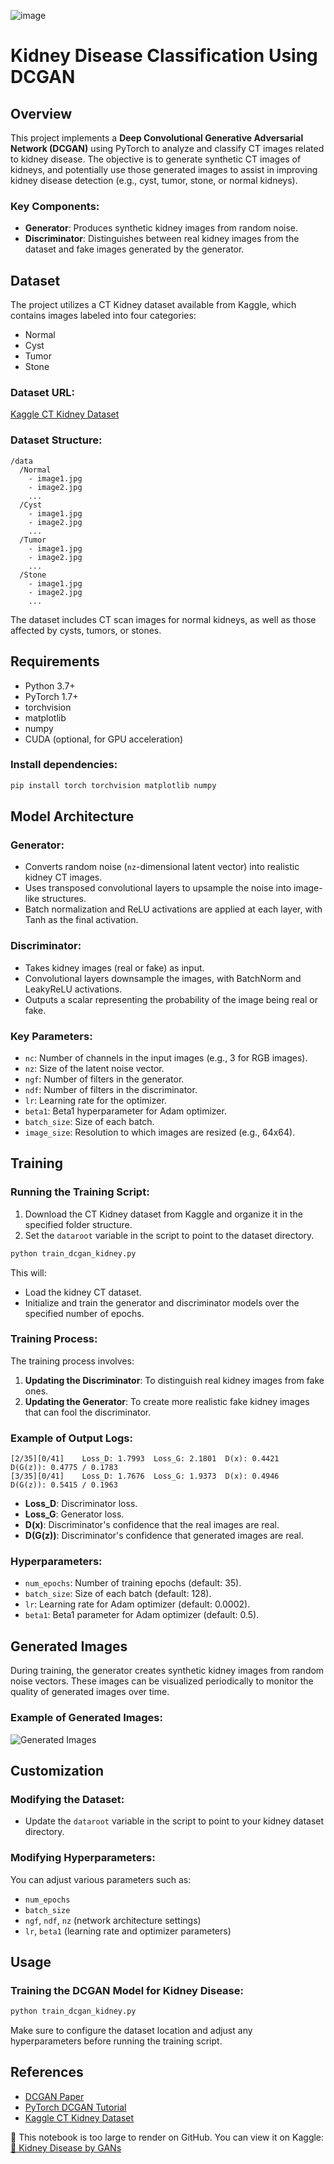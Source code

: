 ![image](https://github.com/user-attachments/assets/7ee35b88-1148-41a5-b46e-d3275c2d6423)

# Kidney Disease Classification Using DCGAN

## Overview

This project implements a **Deep Convolutional Generative Adversarial Network (DCGAN)** using PyTorch to analyze and classify CT images related to kidney disease. The objective is to generate synthetic CT images of kidneys, and potentially use those generated images to assist in improving kidney disease detection (e.g., cyst, tumor, stone, or normal kidneys).

### Key Components:
- **Generator**: Produces synthetic kidney images from random noise.
- **Discriminator**: Distinguishes between real kidney images from the dataset and fake images generated by the generator.

## Dataset

The project utilizes a CT Kidney dataset available from Kaggle, which contains images labeled into four categories:
- Normal
- Cyst
- Tumor
- Stone

### Dataset URL:
[Kaggle CT Kidney Dataset](https://www.kaggle.com/datasets/nazmul0087/ct-kidney-dataset-normal-cyst-tumor-and-stone)

### Dataset Structure:
```
/data
  /Normal
    - image1.jpg
    - image2.jpg
    ...
  /Cyst
    - image1.jpg
    - image2.jpg
    ...
  /Tumor
    - image1.jpg
    - image2.jpg
    ...
  /Stone
    - image1.jpg
    - image2.jpg
    ...
```

The dataset includes CT scan images for normal kidneys, as well as those affected by cysts, tumors, or stones.

## Requirements

- Python 3.7+
- PyTorch 1.7+
- torchvision
- matplotlib
- numpy
- CUDA (optional, for GPU acceleration)

### Install dependencies:
```bash
pip install torch torchvision matplotlib numpy
```

## Model Architecture

### Generator:
- Converts random noise (`nz`-dimensional latent vector) into realistic kidney CT images.
- Uses transposed convolutional layers to upsample the noise into image-like structures.
- Batch normalization and ReLU activations are applied at each layer, with Tanh as the final activation.

### Discriminator:
- Takes kidney images (real or fake) as input.
- Convolutional layers downsample the images, with BatchNorm and LeakyReLU activations.
- Outputs a scalar representing the probability of the image being real or fake.

### Key Parameters:
- `nc`: Number of channels in the input images (e.g., 3 for RGB images).
- `nz`: Size of the latent noise vector.
- `ngf`: Number of filters in the generator.
- `ndf`: Number of filters in the discriminator.
- `lr`: Learning rate for the optimizer.
- `beta1`: Beta1 hyperparameter for Adam optimizer.
- `batch_size`: Size of each batch.
- `image_size`: Resolution to which images are resized (e.g., 64x64).

## Training

### Running the Training Script:

1. Download the CT Kidney dataset from Kaggle and organize it in the specified folder structure.
2. Set the `dataroot` variable in the script to point to the dataset directory.

```bash
python train_dcgan_kidney.py
```

This will:
- Load the kidney CT dataset.
- Initialize and train the generator and discriminator models over the specified number of epochs.

### Training Process:

The training process involves:
1. **Updating the Discriminator**: To distinguish real kidney images from fake ones.
2. **Updating the Generator**: To create more realistic fake kidney images that can fool the discriminator.

### Example of Output Logs:
```
[2/35][0/41]	Loss_D: 1.7993	Loss_G: 2.1801	D(x): 0.4421	D(G(z)): 0.4775 / 0.1783
[3/35][0/41]	Loss_D: 1.7676	Loss_G: 1.9373	D(x): 0.4946	D(G(z)): 0.5415 / 0.1963
```
- **Loss_D**: Discriminator loss.
- **Loss_G**: Generator loss.
- **D(x)**: Discriminator's confidence that the real images are real.
- **D(G(z))**: Discriminator's confidence that generated images are real.

### Hyperparameters:
- `num_epochs`: Number of training epochs (default: 35).
- `batch_size`: Size of each batch (default: 128).
- `lr`: Learning rate for Adam optimizer (default: 0.0002).
- `beta1`: Beta1 parameter for Adam optimizer (default: 0.5).

## Generated Images

During training, the generator creates synthetic kidney images from random noise vectors. These images can be visualized periodically to monitor the quality of generated images over time.

### Example of Generated Images:

![Generated Images](output_image_sample.png)

## Customization

### Modifying the Dataset:
- Update the `dataroot` variable in the script to point to your kidney dataset directory.

### Modifying Hyperparameters:
You can adjust various parameters such as:
- `num_epochs`
- `batch_size`
- `ngf`, `ndf`, `nz` (network architecture settings)
- `lr`, `beta1` (learning rate and optimizer parameters)

## Usage

### Training the DCGAN Model for Kidney Disease:

```bash
python train_dcgan_kidney.py
```

Make sure to configure the dataset location and adjust any hyperparameters before running the training script.



## References

- [DCGAN Paper](https://arxiv.org/abs/1511.06434)
- [PyTorch DCGAN Tutorial](https://pytorch.org/tutorials/beginner/dcgan_faces_tutorial.html)
- [Kaggle CT Kidney Dataset](https://www.kaggle.com/datasets/nazmul0087/ct-kidney-dataset-normal-cyst-tumor-and-stone)



📌 This notebook is too large to render on GitHub. You can view it on Kaggle:  
[🔗 Kidney Disease by GANs](https://www.kaggle.com/code/mahmoudsalama7/kidney-disease-by-gans)

